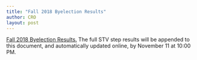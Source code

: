 ```yaml
---
title: "Fall 2018 Byelection Results"
author: CRO
layout: post
---
```


<a href="https://drive.google.com/open?id=1IIYHYJLwyBhvSV51r_4TafUAKu2m_GBk">Fall 2018 Byelection Results.</a> The full STV step results will be appended to this document, and automatically updated online, by November 11 at 10:00 PM. 
